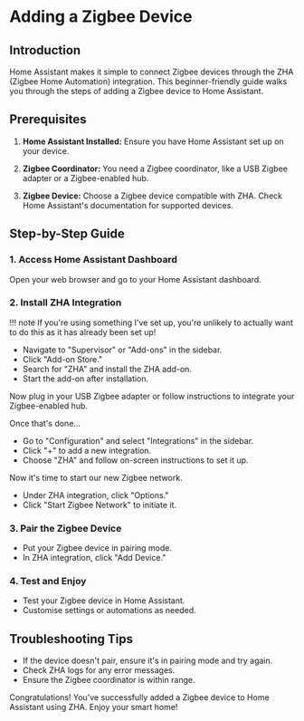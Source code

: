 # Adding a Zigbee Device

## Introduction

Home Assistant makes it simple to connect Zigbee devices through the ZHA (Zigbee Home Automation) integration. This beginner-friendly guide walks you through the steps of adding a Zigbee device to Home Assistant.

## Prerequisites

1. **Home Assistant Installed:** Ensure you have Home Assistant set up on your device.

2. **Zigbee Coordinator:** You need a Zigbee coordinator, like a USB Zigbee adapter or a Zigbee-enabled hub.

3. **Zigbee Device:** Choose a Zigbee device compatible with ZHA. Check Home Assistant's documentation for supported devices.

## Step-by-Step Guide

### 1. Access Home Assistant Dashboard

Open your web browser and go to your Home Assistant dashboard.

### 2. Install ZHA Integration

!!! note
    If you're using something I've set up, you're unlikely to actually want to do this as it has already been set up!

- Navigate to "Supervisor" or "Add-ons" in the sidebar.
- Click "Add-on Store."
- Search for "ZHA" and install the ZHA add-on.
- Start the add-on after installation.


Now plug in your USB Zigbee adapter or follow instructions to integrate your Zigbee-enabled hub.

Once that's done...

- Go to "Configuration" and select "Integrations" in the sidebar.
- Click "+" to add a new integration.
- Choose "ZHA" and follow on-screen instructions to set it up.

Now it's time to start our new Zigbee network.

- Under ZHA integration, click "Options."
- Click "Start Zigbee Network" to initiate it.

### 3. Pair the Zigbee Device

- Put your Zigbee device in pairing mode.
- In ZHA integration, click "Add Device."

### 4. Test and Enjoy

- Test your Zigbee device in Home Assistant.
- Customise settings or automations as needed.

## Troubleshooting Tips

- If the device doesn't pair, ensure it's in pairing mode and try again.
- Check ZHA logs for any error messages.
- Ensure the Zigbee coordinator is within range.

Congratulations! You've successfully added a Zigbee device to Home Assistant using ZHA. Enjoy your smart home!
